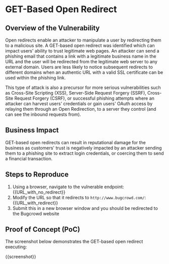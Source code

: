 # GET-Based Open Redirect

## Overview of the Vulnerability

Open redirects enable an attacker to manipulate a user by redirecting them to a malicious site. A GET-based open redirect was identified which can impact users' ability to trust legitimate web pages. An attacker can send a phishing email that contains a link with a legitimate business name in the URL and the user will be redirected from the legitimate web server to any external domain. Users are less likely to notice subsequent redirects to different domains when an authentic URL with a valid SSL certificate can be used within the phishing link.

This type of attack is also a precursor for more serious vulnerabilities such as Cross-Site Scripting (XSS), Server-Side Request Forgery (SSRF), Cross-Site Request Forgery (CSRF), or successful phishing attempts where an attacker can harvest users' credentials or gain users' OAuth access by relaying them through an Open Redirection, to a server they control (and can see the inbound requests from).

## Business Impact

GET-based open redirects can result in reputational damage for the business as customers' trust is negatively impacted by an attacker sending them to a phishing site to extract login credentials, or coercing them to send a financial transaction.

## Steps to Reproduce

1. Using a browser, navigate to the vulnerable endpoint: {{URL_with_no_redirect}}
1. Modify the URL so that it redirects to `http://www.bugcrowd.com/`: {{URL_with_redirect}}
1. Submit this in a new browser window and you should be redirected to the Bugcrowd website

## Proof of Concept (PoC)

The screenshot below demonstrates the GET-based open redirect executing:

{{screenshot}}
